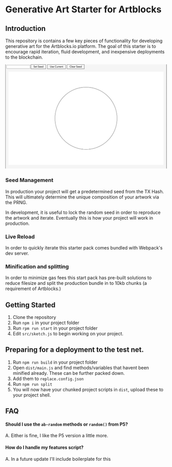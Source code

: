 # Generative Art Starter for Artblocks
## Introduction
This repository is contains a few key pieces of functionality for developing generative art for the Artblocks.io platform. The goal of this starter is to encourage rapid iteration, fluid development, and inexpensive deployments to the blockchain.

![alt text](https://github.com/lostPixels/gen-art-starter-ab/blob/master/samples/start.png?raw=true)


### Seed Management
In production your project will get a predetermined seed from the TX Hash. This will ultimately determine the unique composition of your artwork via the PRNG. 

In development, it is useful to lock the random seed in order to reproduce the artwork and iterate. Eventually this is how your project will work in production.

### Live Reload
In order to quickly iterate this starter pack comes bundled with Webpack's dev server.

### Minification and splitting
In order to minimize gas fees this start pack has pre-built solutions to reduce filesize and split the production bundle in to 10kb chunks (a requirement of Artblocks.)

## Getting Started
1. Clone the repository
2. Run `npm i` in your project folder
3. Run `rpm run start` in your project folder
4. Edit `src/sketch.js` to begin working on your project.

## Preparing for a deployment to the test net.
1. Run `npm run build` in your project folder
2. Open `dist/main.js` and find methods/variables that havent been minified already. These can be further packed down.
3. Add them to `replace.config.json`
4. Run `npm run split`
5. You will now have your chunked project scripts in `dist`, upload these to your project shell. 

## FAQ
#### Should I use the `ab-random` methods or `random()` from P5? 
A. Either is fine, I like the P5 version a little more.


#### How do I handle my features script?
A. In a future update I'll include boilerplate for this

